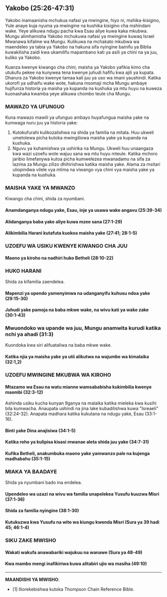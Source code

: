 ## Yakobo (25:26-47:31)

Yakobo inamaanisha mchukua nafasi ya mwingine, hiyo ni, mshika-kisigino, Yule anaye kuja nyuma ya mwingine na kushika kisigino cha mshindani wake. Yeye alikuwa ndugu pacha kwa Esau aliye kuwa kaka mkubwa. Mungu alimhamisha Yakobo mchukuwa nafasi ya mwingine kuwaq Israel Mwanawa kifalme wa Mungu. Kulikuwa na mchakato mkubwa wa maendeleo ya tabia ya Yakobo na hakuna sifa nyingine bainifu ya Biblia kuwakilisha zaidi kwa ukamilifu mapambano kati ya asili ya chini na ya juu, kuliko ya Yakobo.

Kuanza kwenye kiwango cha chini, maisha ya Yakobo yafikia kimo cha utukufu pekee na kunywea tena kwenye juhudi hafifu kwa ajili ya kupata. Dharura za Yakobo kwenye tamaa kali juu ya uso wa imani yaushindi. Katika ukorofi ya udhaifu wake wote, hakuna msomaji mcha Mungu ambaye hujifunza historia ya maisha ya kupanda na kushuka ya mtu huyu na kuweza kuonashaka kwamba yeye alikuwa chombo teule cha Mungu.

### MAWAZO YA UFUNGUO

Kuna mawazo mawili ya ufunguo ambayo huyafungua maisha yake na kumwaga nuru juu ya historia yake:

1. Kutokufurahi kulikozalishwa na shida ya familia na mitala. Huu ukweli umetolewa picha kutoka mwingiliowa maisha yake ya kupanda na kushuka.
2. Nguvu ya kuhamishwa ya ushirika na Mungu. Ukweli huu unaangaza kwa wazi uzoefu wote wajuu sana wa mtu huyu mteule. Katika mchoro jaribio limefanywa kutoa picha kumwelezea mwanadamu na sifa za lazima za Mungu zilizo dhihirishwa katika maisha yake. Alama za msitari uliopindwa vilele vya mlima na viwango vya chini vya maisha yake ya kupanda na kushuka.

### MAISHA YAKE YA MWANZO

Kiwango cha chini, shida za nyumbani.

#### Anamdanganya ndugu yake, Esau, inje ya usawa wake angavu (25:39-34)

#### Alidanganya baba yake aliye kuwa mzee sana (27:1-29)

#### Alikimbilia Harani kutafuta kuokoa maisha yake (27:41; 28:1-5)

### UZOEFU WA USIKU KWENYE KIWANGO CHA JUU

#### Maono ya kiroho na nadhiri huko Betheli (28:10-22)

### HUKO HARANI

Shida za kifamilia zaendelea.

#### Mapenzi ya upendo yamenyimwa na udanganyifu kuhusu ndoa yake (29:15-30)

#### Juhudi yake pamoja na baba mkwe wake, na wivu kati ya wake zake (30:1-43)

### Mwuondoko wa upande wa juu, Mungu anamwita kurudi katika nchi ya ahadi (31:3)

Kuondoka kwa siri alifuataliwa na baba mkwe wake.

#### Katika njia ya maisha yake ya utii alikutwa na wajumbe wa kimalaika (32:1,2)

### UZOEFU MWINGINE MKUBWA WA KIROHO

#### Mtazamo wa Esau na watu mianne wamsababisha kukimbilia kwenye maombi (32:3-12)

Ashinda usiku kucha kunyan 9ganya na malaika katika mieleka kwa kusihi bila kumwacha. Anaupata ushindi na jina lake kubadilishwa kuwa "Isreaeli" (32:24-32). Anapata madhara katika kukutana na ndugu yake, Esau (33:1-16).

#### Binti yake Dina anajisiwa (34:1-5)

#### Katika roho ya kulipisa kisasi mwanae aleta shida juu yake (34:7-31)

#### Kufika Betheli, anakumbuka maono yake yamwanzo pale na kujenga madhabahu (35:1-15)

### MIAKA YA BAADAYE

Shida ya nyumbani bado ina endelea.

#### Upendeleo wa uzazi na wivu wa familia unapelekea Yusufu kuuzwa Misri (37:1-36)

#### Shida za familia nyingine (38:1-30)

#### Kutukuzwa kwa Yusufu na wito wa kiungu kwenda Misri (Sura ya 39 hadi 45; 46:1-4)

### SIKU ZAKE MWISHO

#### Wakati wakufa anawabariki wajukuu na wanawe (Sura ya 48-49)

#### Kwa mambo mengi inafikiriwa kuwa alitabiri ujio wa masiha (49:10)

---

**MAANDISHI YA MWISHO**:

- [1] Iliorekebishwa kutoka Thompson Chain Reference Bible.
